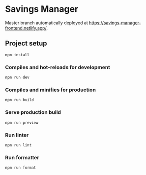 # Savings Manager

Master branch automatically deployed at https://savings-manager-frontend.netlify.app/.

## Project setup

```
npm install
```

### Compiles and hot-reloads for development

```
npm run dev
```

### Compiles and minifies for production

```
npm run build
```

### Serve production build

```
npm run preview
```

### Run linter

```
npm run lint
```

### Run formatter

```
npm run format
```
